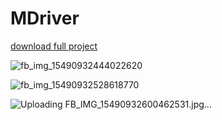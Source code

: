 # MDriver

<a href="https://github.com/Chitnanko/MDriver/blob/master/MDriver01.rar">download full project</a>


![fb_img_15490932444022620](https://user-images.githubusercontent.com/47249864/52162761-13aefc00-2707-11e9-950b-954c4e5ac936.jpg)

![fb_img_15490932528618770](https://user-images.githubusercontent.com/47249864/52162762-14479280-2707-11e9-81d7-3dfead4242b7.jpg)

![Uploading FB_IMG_15490932600462531.jpg…]()


